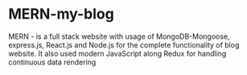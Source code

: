 # MERN-my-blog
MERN - is a full stack website with usage of MongoDB-Mongoose, express.js, React.js and Node.js for the complete functionality of blog website. It also used modern JavaScript along Redux for handling continuous data rendering
